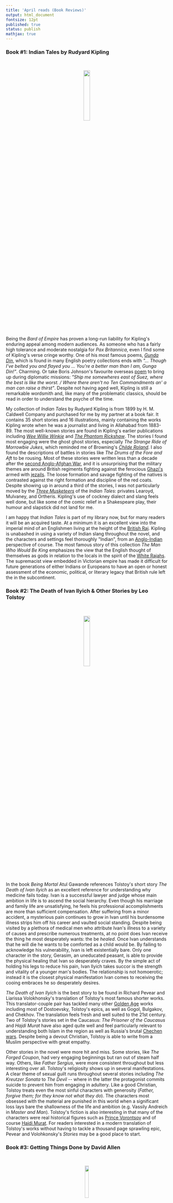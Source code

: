 ```yaml
---
title: 'April reads (Book Reviews)'
output: html_document
fontsize: 12pt
published: true
status: publish
mathjax: true
---
```


### Book #1: Indian Tales by Rudyard Kipling

<br>
<p align="center"><img src="/figures/indian_tales.jpg" width="20%"></p>
<br>

Being the *Bard of Empire* has proven a long-run liability for Kipling's enduring appeal among modern audiences. As someone who has a fairly high tolerance and moderate nostalgia for *Pax Britannica*, even I find some of Kipling's verse cringe worthy. One of his most famous poems, *[Gunda Din](https://www.poetryfoundation.org/poems/46783/gunga-din)*, which is found in many English poetry collections ends with *"... Though I've belted you and flayed you ... You're a better man than I am, Gunga Din!"*. Charming. Or take Boris Johnson's favourite overseas [poem](http://www.kiplingsociety.co.uk/poems_mandalay.htm) to bring up during diplomatic missions: *"Ship me somewheres east of Suez, where the best is like the worst. / Where there aren't no Ten Commandments an' a man can raise a thirst"*. Despite not having aged well, Kipling is still a remarkable wordsmith and, like many of the problematic classics, should be read in order to understand the psyche of the time. 

My collection of *Indian Tales* by Rudyard Kipling is from 1899 by H. M. Caldwell Company and purchased for me by my partner at a book fair. It contains 35 short stories and 16 illustrations, mainly containing the works Kipling wrote when he was a journalist and living in Allahabad from 1883-89. The most well-known stories are found in Kipling's earlier publications including *[Wee Willie Winkie](https://en.wikipedia.org/wiki/Wee_Willie_Winkie_and_Other_Child_Stories)* and *[The Phantom Rickshaw](https://en.wikipedia.org/wiki/The_Phantom_%27Rickshaw_and_Other_Tales)*. The stories I found most engaging were the ghost ghost stories, especially *The Strange Ride of Morrowbie Jukes*, which reminded me of Browning's *[Childe Roland](https://www.bartleby.com/246/654.html)*. I also found the descriptions of battles in stories like *The Drums of the Fore and Aft* to be rousing. Most of these stories were written less than a decade after the [second Anglo-Afghan War](https://en.wikipedia.org/wiki/Second_Anglo-Afghan_War), and it is unsurprising that the military themes are around British regiments fighting against the ferocious [Ghazi's](https://en.wikipedia.org/wiki/Ghazi_(warrior)) armed with [jezails](https://en.wikipedia.org/wiki/Jezail). The loose formation and savage fighting of the natives is contrasted against the right formation and discipline of the red coats. Despite showing up in around a third of the stories, I was not particularly moved by the *[Three Musketeers](https://en.wikipedia.org/wiki/Learoyd,_Mulvaney_and_Ortheris)* of the *Indian Tales*: privates Learoyd, Mulvaney, and Ortheris. Kipling's use of cockney dialect and slang feels well done, but like some of the comic relief in a Shakespeare play, their humour and slapstick did not land for me.

I am happy that *Indian Tales* is part of my library now, but for many readers it will be an acquired taste. At a minimum it is an excellent view into the imperial mind of an Englishmen living at the height of the [British Raj](https://en.wikipedia.org/wiki/British_Raj). Kipling is unabashed in using a variety of Indian slang throughout the novel, and the characters and settings feel thoroughly "Indian", from an [Anglo-Indian](https://en.wikipedia.org/wiki/Anglo-Indian) perspective of course. The most famous story of this collection *The Man Who Would Be King* emphasizes the view that the English thought of themselves as gods in relation to the locals in the spirit of the [White Rajahs](https://en.wikipedia.org/wiki/White_Rajahs). The supremacist view embedded in Victorian empire has made it difficult for future generations of either Indians or Europeans to have an open or honest assessment of the economic, political, or literary legacy that British rule left the in the subcontinent. 


### Book #2: The Death of Ivan Ilyich & Other Stories by Leo Tolstoy

<br>
<p align="center"><img src="/figures/ivan_ilyich.jpg" width="20%"></p>
<br>

In the book *Being Mortal* Atul Gawande references Tolstoy's short story *The Death of Ivan Ilyich* as an excellent reference for understanding why medicine fails today. Ivan is a successful lawyer and judge whose main ambition in life is to ascend the social hierarchy. Even though his marriage and family life are unsatisfying, he feels his professional accomplishments are more than sufficient compensation. After suffering from a minor accident, a mysterious pain continues to grow in Ivan until his burdensome illness strips him off his career and vaulted social standing. Despite being visited by a plethora of medical men who attribute Ivan's illness to a variety of causes and prescribe numerous treatments, at no point does Ivan receive the thing he most desperately wants: the be *healed*. Once Ivan understands that he will die he wants to be comforted as a child would be. By failing to acknowledge his vulnerability, Ivan is left existentially bare. Only one character in the story, Gerasim, an uneducated peasant, is able to provide the physical healing that Ivan so desperately craves. By the simple act of holding his legs to reduce his pain, Ivan Ilyich takes succor is the strength and vitality of a younger man's bodies. The relationship is not homoerotic; instead it is the closest physical manifestation Ivan comes to receiving the cooing embraces he so desperately desires. 

*The Death of Ivan Ilyich* is the best story to be found in Richard Pevear and Liarissa Volokhonsky's translation of Tolstoy's most famous shorter works. This translator-couple pair has tackled many other [Golden Age](https://en.wikipedia.org/wiki/Russian_literature#Golden_Age) works including most of Dostoevsky, Tolstoy's epics, as well as Gogol, Bulgakov, and Chekhov. The translation feels fresh and well suited to the 21st century. Two of Tolstoy's stories set in the Caucasus: *The Prisoner of the Caucasus* and *Hajdi Murat* have also aged quite well and feel particularly relevant to understanding both Islam in the region as well as Russia's brutal [Chechen wars](https://en.wikipedia.org/wiki/Second_Chechen_War). Despite being a devout Christian, Tolstoy is able to write from a Muslim perspective with great empathy. 

Other stories in the novel were more hit and miss. Some stories, like *The Forged Coupon*, had very engaging beginnings but ran out of steam half way. Others, like *Father Sergius*, were more consistent throughout but less interesting over all. Tolstoy's religiosity shows up in several manifestations. A clear theme of sexual guilt runs throughout several stories including *The Kreutzer Sonata* to *The Devil* -- where in the latter the protagonist commits suicide to prevent him from engaging in adultery. Like a good Christian, Tolstoy treats even the most sinful characters with generosity (*Father, forgive them; for they know not what they do*). The characters most obsessed with the material are  punished in this world when a significant loss lays bare the shallowness of the life and ambition (e.g. Vassily Andreich in *Master and Man*). Tolstoy's fiction is also interesting in that many of the characters were real historical figures such as [Prince Vorontsov](https://en.wikipedia.org/wiki/Mikhail_Semyonovich_Vorontsov) and of course [Hajdi Murat](https://en.wikipedia.org/wiki/Hadji_Murad). For readers interested in a modern translation of Tolstoy's works without having to tackle a thousand page sprawling epic, Pevear and Volohkonsky's *Stories* may be a good place to start. 

### Book #3: Getting Things Done by David Allen

<br>
<p align="center"><img src="/figures/gettingthingsdone.jpg" width="16%"></p>
<br>

A century ago most jobs could be decomposed into discrete tasks: milking cows, soldering iron, or stitching shirts. While these tasks may have been drudgery, they were at least defined. Today work has become 'edgeless', in that it is difficult to determine where one's responsibilities end and begin. This 'edgelessness' will often lead to the creation of more work as it is difficult to assess when a task is actually complete. When combined with access to effectively unlimited information from internet sources, it is easy to feel as though a task could have been done better. One approach to for adding back 'edges' into modern work is the use of checklists and to-do lists. However, such checklists are fragile to rapidly evolving situations and workflows. In the book *Getting Things Done* David Allen outlines strategies for reclaiming definition and a sanity-preserving path forward for workers in the modern economy. 

Allen believes that without an external source to track out goals and tasks, we inevitably store this information in a haphazard manner in our brains. This is problematic reasons. Instead of focusing on our work, we end up focusing on what we ought to be working on. Because we have no control over the next thought that will arise in our head, our brain will continue to interrupt our processes to remind us that we have a project due at the end of the week, or an upcoming birthday party, etc. Our internal checklist also has no way to rank tasks. 

The first step to streamlining ones cognitive overhead is to externalize the list of all the things we want to do in our lives. This system must contain everything one wants to do in life. Without this level of trust, our brains will inevitable resume some of their former responsibility. The external of the external system is to: *rearrange incomplete lists of unclear things.* It is important to not merely categorize 'stuff'. If one of your goals is to *learn the guitar*, writing this down is not sufficient. What are the next steps needed for this goal: do I need to buy a guitar? Do I need to replace the frets? Do I need to book a lesson? 

> You don't manage priorities you have them. The key to managing all your 'stuff' is managing your actions.

After developing a trusted system to track and suggest next-actions for every one of our goals, Allen recommends using an alternating horizontal and vertical scanning approach. Searching across the range of things to do is horizontal scanning. It is deciding: 'what will be next priority'? Vertical scanning is looking at all the list of actions that need to be completed, ranking them, and then acting on them. The book summarizes this system with a three-point strategy:

1. All unfinished projects must be logged in an external system (collection bucket) and not in your mind. You must trust that you will come back to this repository so you don't need to think about it.
2. Clarify what satisfies the commitment or what constitutes progress in fulfilling it.
3. Have a reminder system for following up on the external system. 

After finishing the book I took several of its lessons to heart. I reorganizing my Google Tasks into short, medium, and long-term goals. Short-terms goals are anything which require a single action (booking appointments, finishing a chapter, etc). Medium-term goals are things that require several steps but could be finished within a few weeks. Long-term goals are aspirational. They may not come to fruition, but they can be composed into medium-term goals. Readers of *Getting Things Done* may find themselves skipping some sections which get into the weeds of specific organizational structures. Furthermore my edition from 2001 felt slightly dated with numerous references to personal digital assistants! Allen is a very good writer with a great sense of humour. He seemliness weaves personal and professional stories into the book's narrative. I particularly enjoyed the numerous quotes found throughout in the margins on the book. This is an excellent book to read for those looking to have a better sense of control over the lives and the mental health benefits that come from this. 

> Time is that quality of nature that keeps events from happening all at once. Lateley it doesn't seem to be working.
> 
> The hurrier I go, the behinder I get.
>
> The winds and waves are always on the side of the ablest navigators. (Edward Gibbon)
> 
> Rule your mind or it will rule you. (Horace)
> 
> Vision is not enough; it must be combined with venture. It is not enough to stare up the steps; we must step up the stairs. 
>
> There is usually an inverse proportion between how much something is on your mind and how much it's getting done. 
> 
> Bright people have the capability of freaking out faster and more dramatically than anyone else. 
> 
> One of the greatest challenges you may encounter is that once you have gotten used to "What's the next action?" for yourself and those around you, interacting with people who aren't asking it can be highly frustrating. It clarifies things so quickly that dealing with people and environments that don't use it can seem nightmarish. 